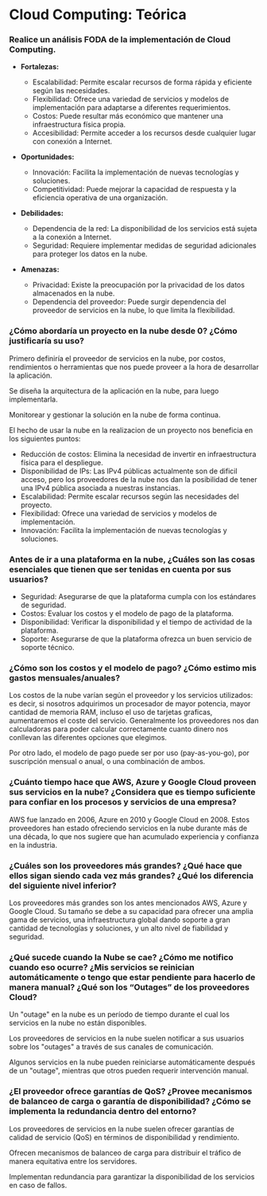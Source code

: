 # Cloud Computing: Teórica

### Realice un análisis FODA de la implementación de Cloud Computing.

- **Fortalezas:**
  - Escalabilidad: Permite escalar recursos de forma rápida y eficiente según las necesidades.
  - Flexibilidad: Ofrece una variedad de servicios y modelos de implementación para adaptarse a diferentes requerimientos.
  - Costos: Puede resultar más económico que mantener una infraestructura física propia.
  - Accesibilidad: Permite acceder a los recursos desde cualquier lugar con conexión a Internet.

- **Oportunidades:**
  - Innovación: Facilita la implementación de nuevas tecnologías y soluciones.
  - Competitividad: Puede mejorar la capacidad de respuesta y la eficiencia operativa de una organización.

- **Debilidades:**
  - Dependencia de la red: La disponibilidad de los servicios está sujeta a la conexión a Internet.
  - Seguridad: Requiere implementar medidas de seguridad adicionales para proteger los datos en la nube.

- **Amenazas:**
  - Privacidad: Existe la preocupación por la privacidad de los datos almacenados en la nube.
  - Dependencia del proveedor: Puede surgir dependencia del proveedor de servicios en la nube, lo que limita la flexibilidad.

### ¿Cómo abordaría un proyecto en la nube desde 0? ¿Cómo justificaría su uso? 

Primero definiría el proveedor de servicios en la nube, por costos, rendimientos o herramientas que nos puede proveer a la hora de desarrollar la aplicación.

Se diseña la arquitectura de la aplicación en la nube, para luego implementarla.

Monitorear y gestionar la solución en la nube de forma continua.

El hecho de usar la nube en la realizacion de un proyecto nos beneficia en los siguientes puntos:
- Reducción de costos: Elimina la necesidad de invertir en infraestructura física para el despliegue.
- Disponibilidad de IPs: Las IPv4 públicas actualmente son de dificil acceso, pero los proveedores de la nube nos dan la posibilidad de tener una IPv4 pública asociada a nuestras instancias.
- Escalabilidad: Permite escalar recursos según las necesidades del proyecto.
- Flexibilidad: Ofrece una variedad de servicios y modelos de implementación.
- Innovación: Facilita la implementación de nuevas tecnologías y soluciones.

### Antes de ir a una plataforma en la nube, ¿Cuáles son las cosas esenciales que tienen que ser tenidas en cuenta por sus usuarios?

- Seguridad: Asegurarse de que la plataforma cumpla con los estándares de seguridad.
- Costos: Evaluar los costos y el modelo de pago de la plataforma.
- Disponibilidad: Verificar la disponibilidad y el tiempo de actividad de la plataforma.
- Soporte: Asegurarse de que la plataforma ofrezca un buen servicio de soporte técnico.

### ¿Cómo son los costos y el modelo de pago? ¿Cómo estimo mis gastos mensuales/anuales?

Los costos de la nube varían según el proveedor y los servicios utilizados: es decir, si nosotros adquirimos un procesador de mayor potencia, mayor cantidad de memoria RAM, incluso el uso de tarjetas graficas, aumentaremos el coste del servicio. Generalmente los proveedores nos dan calculadoras para poder calcular correctamente cuanto dinero nos conllevan las diferentes opciones que elegimos.

Por otro lado, el modelo de pago puede ser por uso (pay-as-you-go), por suscripción mensual o anual, o una combinación de ambos.

### ¿Cuánto tiempo hace que AWS, Azure y Google Cloud proveen sus servicios en la nube? ¿Considera que es tiempo suficiente para confiar en los procesos y servicios de una empresa? 

AWS fue lanzado en 2006, Azure en 2010 y Google Cloud en 2008.
Estos proveedores han estado ofreciendo servicios en la nube durante más de una década, lo que nos sugiere que han acumulado experiencia y confianza en la industria.

### ¿Cuáles son los proveedores más grandes? ¿Qué hace que ellos sigan siendo cada vez más grandes? ¿Qué los diferencia del siguiente nivel inferior?

Los proveedores más grandes son los antes mencionados AWS, Azure y Google Cloud.
Su tamaño se debe a su capacidad para ofrecer una amplia gama de servicios, una infraestructura global dando soporte a gran cantidad de tecnologías y soluciones, y un alto nivel de fiabilidad y seguridad.

### ¿Qué sucede cuando la Nube se cae? ¿Cómo me notifico cuando eso ocurre? ¿Mis servicios se reinician automáticamente o tengo que estar pendiente para hacerlo de manera manual? ¿Qué son los “Outages” de los proveedores Cloud?

Un "outage" en la nube es un período de tiempo durante el cual los servicios en la nube no están disponibles.

Los proveedores de servicios en la nube suelen notificar a sus usuarios sobre los "outages" a través de sus canales de comunicación.

Algunos servicios en la nube pueden reiniciarse automáticamente después de un "outage", mientras que otros pueden requerir intervención manual.

### ¿El proveedor ofrece garantías de QoS? ¿Provee mecanismos de balanceo de carga o garantía de disponibilidad? ¿Cómo se implementa la redundancia dentro del entorno?

Los proveedores de servicios en la nube suelen ofrecer garantías de calidad de servicio (QoS) en términos de disponibilidad y rendimiento.

Ofrecen mecanismos de balanceo de carga para distribuir el tráfico de manera equitativa entre los servidores.

Implementan redundancia para garantizar la disponibilidad de los servicios en caso de fallos.
